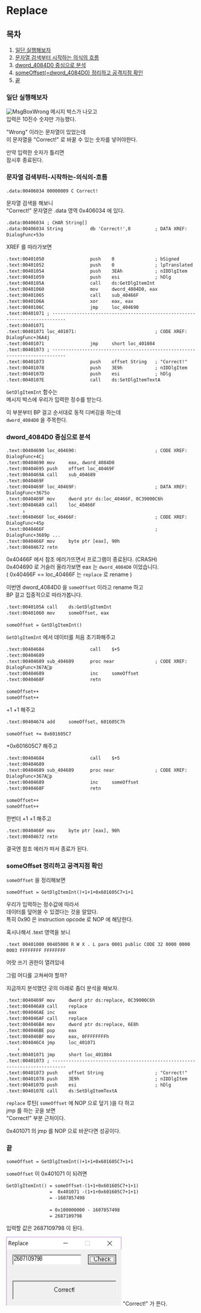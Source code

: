 # Replace
## 목차
1. [일단 실행해보자](#일단-실행해보자)
2. [문자열 검색부터 시작하는 의식의 흐름](#문자열-검색부터-시작하는-의식의-흐름)
3. [dword_4084D0 중심으로 분석](#dword_4084D0-중심으로-분석)
4. [someOffset(=dword_4084D0) 정리하고 공격지점 확인](#someOffset-정리하고-공격지점-확인)
5. [끝](#끝)
### 일단 실행해보자
![MsgBoxWrong](./MsgBoxWrong.png)
메시지 박스가 나오고  
입력은 10진수 숫자만 가능했다.  
  
"Wrong" 이라는 문자열이 있었는데  
이 문자열을 "Correct!" 로 바꿀 수 있는 숫자를 넣어야한다.  
  
만약 입력한 숫자가 틀리면  
잠시후 종료된다.  
  
### 문자열 검색부터-시작하는-의식의-흐름
```
.data:00406034 00000009 C Correct!
```
문자열 검색을 해보니  
"Correct!" 문자열은 .data 영역 0x406034 에 있다.  
  
```
.data:00406034 ; CHAR String[]
.data:00406034 String          db 'Correct!',0         ; DATA XREF: DialogFunc+53o
```
XREF 를 따라가보면  
  
```
.text:00401050                 push    0               ; bSigned
.text:00401052                 push    0               ; lpTranslated
.text:00401054                 push    3EAh            ; nIDDlgItem
.text:00401059                 push    esi             ; hDlg
.text:0040105A                 call    ds:GetDlgItemInt
.text:00401060                 mov     dword_4084D0, eax
.text:00401065                 call    sub_40466F
.text:0040106A                 xor     eax, eax
.text:0040106C                 jmp     loc_404690
.text:00401071 ; ---------------------------------------------------------------------------
.text:00401071
.text:00401071 loc_401071:                             ; CODE XREF: DialogFunc+36A4j
.text:00401071                 jmp     short loc_401084
.text:00401073 ; ---------------------------------------------------------------------------
.text:00401073                 push    offset String   ; "Correct!"
.text:00401078                 push    3E9h            ; nIDDlgItem
.text:0040107D                 push    esi             ; hDlg
.text:0040107E                 call    ds:SetDlgItemTextA
```
`GetDlgItemInt` 함수는  
메시지 박스에 우리가 입력한 정수를 받는다.  
  
이 부분부터 BP 걸고 순서대로 동적 디버깅을 하는데  
`dword_4084D0` 을 주목한다.  
### dword_4084D0 중심으로 분석
```
.text:00404690 loc_404690:                             ; CODE XREF: DialogFunc+4Cj
.text:00404690 mov     eax, dword_4084D0
.text:00404695 push    offset loc_40469F
.text:0040469A call    sub_404689
.text:0040469F
.text:0040469F loc_40469F:                             ; DATA XREF: DialogFunc+3675o
.text:0040469F mov     dword ptr ds:loc_40466F, 0C39000C6h
.text:004046A9 call    loc_40466F
      ↓
.text:0040466F loc_40466F:                             ; CODE XREF: DialogFunc+45p
.text:0040466F                                         ; DialogFunc+3689p ...
.text:0040466F mov     byte ptr [eax], 90h
.text:00404672 retn
```
0x40466F 에서 참조 에러가뜨면서 프로그램이 종료된다. (CRASH)  
0x404690 로 거슬러 올라가보면 eax 는 `dword_4084D0` 이었습니다.  
( 0x40466F == loc_40466F 는 `replace` 로 rename )  
  
이번엔 dword_4084D0 을 `someOffset` 이라고 rename 하고  
BP 걸고 집중적으로 따라가봅니다.  
```
.text:0040105A call    ds:GetDlgItemInt
.text:00401060 mov     someOffset, eax

someOffset = GetDlgItemInt()
```
`GetDlgItemInt` 에서 데이터를 처음 초기화해주고  
  
```
.text:00404684                 call    $+5
.text:00404689
.text:00404689 sub_404689      proc near               ; CODE XREF: DialogFunc+367Ap
.text:00404689                 inc     someOffset
.text:0040468F                 retn

someOffset++
someOffset++
```
+1 +1 해주고  
  
```
.text:00404674 add     someOffset, 601605C7h

someOffset += 0x601605C7
```
+0x601605C7 해주고  
  
```
.text:00404684                 call    $+5
.text:00404689
.text:00404689 sub_404689      proc near               ; CODE XREF: DialogFunc+367Ap
.text:00404689                 inc     someOffset
.text:0040468F                 retn

someOffset++
someOffset++
```
한번더 +1 +1 해주고  
  
```
.text:0040466F mov     byte ptr [eax], 90h
.text:00404672 retn
```
결국엔 참조 에러가 떠서 종료가 된다.  
  
### someOffset 정리하고 공격지점 확인
`someOffset` 을 정리해보면  
```
someOffset = GetDlgItemInt()+1+1+0x601605C7+1+1
```
우리가 입력하는 정수값에 따라서  
데이터를 덮어쓸 수 있겠다는 것을 알았다.  
특히 0x90 은 instruction opcode 로 NOP 에 해당한다.  
  
혹시나해서 .text 영역을 보니  
```
.text 00401000 00405000 R W X . L para 0001 public CODE 32 0000 0000 0003 FFFFFFFF FFFFFFFF
```
어랏 쓰기 권한이 열려있네  
  
그럼 어디를 고쳐써야 할까?  
  
지금까지 분석했던 곳의 아래로 좀더 분석을 해보자.  
```
.text:0040469F mov     dword ptr ds:replace, 0C39000C6h
.text:004046A9 call    replace
.text:004046AE inc     eax
.text:004046AF call    replace
.text:004046B4 mov     dword ptr ds:replace, 6E8h
.text:004046BE pop     eax
.text:004046BF mov     eax, 0FFFFFFFFh
.text:004046C4 jmp     loc_401071
    ↓
.text:00401071 jmp     short loc_401084
.text:00401073 ; ---------------------------------------------------------------------------
.text:00401073 push    offset String                   ; "Correct!"
.text:00401078 push    3E9h                            ; nIDDlgItem
.text:0040107D push    esi                             ; hDlg
.text:0040107E call    ds:SetDlgItemTextA
```
`replace` 루틴( `someOffset` 에 NOP 으로 덮기 )을 다 하고  
jmp 를 하는 곳을 보면  
"Correct!" 부분 근처이다.  
  
0x401071 의 jmp 를 NOP 으로 바꾼다면 성공이다.  
  
### 끝
```
someOffset = GetDlgItemInt()+1+1+0x601605C7+1+1
```
`someOffset` 이 0x401071 이 되려면  
```
GetDlgItemInt() = someOffset-(1+1+0x601605C7+1+1)
                =  0x401071 -(1+1+0x601605C7+1+1)
                = -1607857498

                = 0x100000000 - 1607857498
                = 2687109798
```
입력할 값은 2687109798 이 된다.  
  
![MsgBoxCorrect](./MsgBoxCorrect.png)
"Correct!" 가 뜬다.
